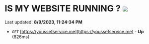 # IS MY WEBSITE RUNNING ? [![](https://img.shields.io/static/v1?label=Sponsor&message=%E2%9D%A4&logo=GitHub&color=%23fe8e86)](https://github.com/sponsors/<username>)

Last updated: **8/9/2023, 11:24:34 PM**

- `GET` [https://youssefservice.me](https://youssefservice.me) - **Up** (826ms)
